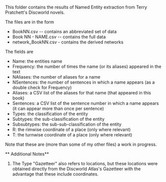 This folder contains the results of Named Entity extraction from Terry
Pratchett's Discworld novels.

The files are in the form

 + BookNN.csv         -- contains an abbreviated set of data
 + Book NN - NAME.csv -- contains the full data
 + network_BookNN.csv  - contains the derived networks

The fields are
 + Name: the entities name
 + Frequency: the number of times the name (or its aliases) appeared in the text
 + NAliases: the number of aliases for a name
 + NSentences: the number of sentences in which a name appears (as a double check for Frequency)
 + Aliases: a CSV list of the aliases for that name (that appeared in this book)
 + Sentences: a CSV list of the sentence number in which a name appears (it can appear more than once per sentence)
 + Types: the classification of the entity
 + Subtypes: the sub-classification of the entity
 + Subsubtypes: the sub-sub-classification of the entity
 + R: the rimwise coordinate of a place (only where relevant)
 + T: the turnwise coordinate of a place (only where relevant)

Note that these are (more than some of my other files) a work in
progress.

** Additional Notes**

1. The Type "Gazetteer" also refers to locations, but these locations
were obtained directly from the Discworld Atlas's Gazetteer with the
advantage that these include coordinates. 
